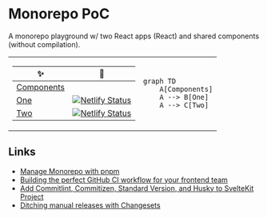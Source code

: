 # Monorepo PoC

A monorepo playground w/ two React apps (React) and shared components (without compilation).

<table>
<tr>
<td>

| ✨ | 🚥 |
| - | :-: |
| [Components](packages/components/) | |
| [One](packages/one/) | [![Netlify Status](https://api.netlify.com/api/v1/badges/fd236b30-6d56-49f4-8c11-95dfe31fe62e/deploy-status)](https://app.netlify.com/sites/mono-one/deploys) |
| [Two](packages/two/) | [![Netlify Status](https://api.netlify.com/api/v1/badges/a6e4e8b0-ed94-4177-9ff9-5d82c58b3c3d/deploy-status)](https://app.netlify.com/sites/mono-two/deploys) |

</td>
<td>

```mermaid
graph TD
	A[Components]
	A --> B[One]
	A --> C[Two]
```

</td>
</tr>
</table>


## Links

- [Manage Monorepo with pnpm](https://egoist.dev/pnpm-monorepo)
- [Building the perfect GitHub CI workflow for your frontend team](https://blog.maximeheckel.com/posts/building-perfect-github-action-frontend-teams/)
- [Add Commitlint, Commitizen, Standard Version, and Husky to SvelteKit Project](https://davipon.hashnode.dev/add-commitlint-commitizen-standard-version-and-husky-to-sveltekit-project)
- [Ditching manual releases with Changesets](https://dnlytras.com/blog/using-changesets/)
